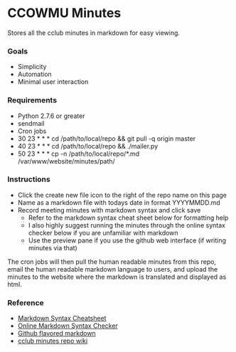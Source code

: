 # CCOWMU Minutes #

Stores all the cclub minutes in markdown for easy viewing.

### Goals ###
* Simplicity
* Automation
* Minimal user interaction

### Requirements ###
* Python 2.7.6 or greater
* sendmail
* Cron jobs
 * 30 23 \* \* \* cd /path/to/local/repo && git pull -q origin master
 * 40 23 \* \* \* cd /path/to/local/repo && ./mailer.py
 * 50 23 \* \* \* cp -n /path/to/local/repo/*.md /var/www/website/minutes/path/

### Instructions ###
* Click the create new file icon to the right of the repo name on this page
* Name as a markdown file with todays date in format YYYYMMDD.md
* Record meeting minutes with markdown syntax and click save
  * Refer to the markdown syntax cheat sheet below for formatting help
  * I also highly suggest running the minutes through the online syntax checker below if you are unfamiliar with markdown
  * Use the preview pane if you use the github web interface (if writing minutes via that)

The cron jobs will then pull the human readable minutes from this repo, email the human readable markdown language to users, and upload the minutes to the website where the markdown is translated and displayed as html.

### Reference ###
* [Markdown Syntax Cheatsheet](http://scottboms.com/downloads/documentation/markdown_cheatsheet.pdf)
* [Online Markdown Syntax Checker](http://www.markdownviewer.com/)
* [Github flavored markdown](https://help.github.com/articles/github-flavored-markdown)
* [cclub minutes repo wiki](https://github.com/ccowmu/minutes/wiki/publisher)
